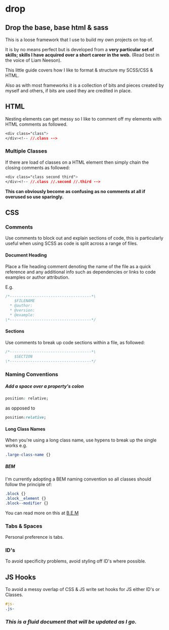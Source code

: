 # drop

## Drop the base, base html &amp; sass

This is a loose framework that I use to build my own projects on top of.

It is by no means perfect but is developed from a **very particular set of skills; skills I have acquired over a short career in the web.** (Read best in the voice of Liam Neeson).

This little guide covers how I like to format & structure my SCSS/CSS & HTML.

Also as with most frameworks it is a collection of bits and pieces created by myself and others, if bits are used they are credited in place.

## HTML

Nesting elements can get messy so I like to comment off my elements with HTML comments as followed.

`````css
<div class="class">
</div><!-- //.class -->
`````

### Multiple Classes

If there are load of classes on a HTML element then simply chain the closing comments as followed:

`````css
<div class="class second third">
</div><!-- //.class //.second //.third -->
`````

**This can obviously become as confusing as no comments at all if overused so use sparingly.**

## CSS

### Comments

Use comments to block out and explain sections of code, this is particularly useful when using SCSS as code is split across a range of files.

#### Document Heading

Place a file heading comment denoting the name of the file as a quick reference and any additional info such as dependencies or links to code examples or author attribution.

E.g.

`````css
/*------------------------------------*\
    $FILENAME
  * @author:
  * @version:
  * @example: 
\*------------------------------------*/
`````

#### Sections

Use comments to break up code sections within a file, as followed:

`````css
/*------------------------------------*\
    $SECTION
\*------------------------------------*/
`````

### Naming Conventions

##### Add a space over a property's colon

`````css
position: relative;
`````

as opposed to

`````css
position:relative;
`````

#### Long Class Names

When you're using a long class name, use hypens to break up the single works e.g.

`````css
.large-class-name {}
`````

##### BEM

I'm currently adopting a BEM naming convention so all classes should follow the principle of:

`````css
.block {}
.block__element {}
.block--modifier {}
`````

You can read more on this at [B.E.M](http://bem.info/)

### Tabs & Spaces

Personal preference is tabs.

### ID's

To avoid specificity problems, avoid styling off ID's where possible.

## JS Hooks

To avoid a messy overlap of CSS & JS write set hooks for JS either ID's or Classes.

`````css
#js-
.js-
`````

### *This is a fluid document that will be updated as I go.*


